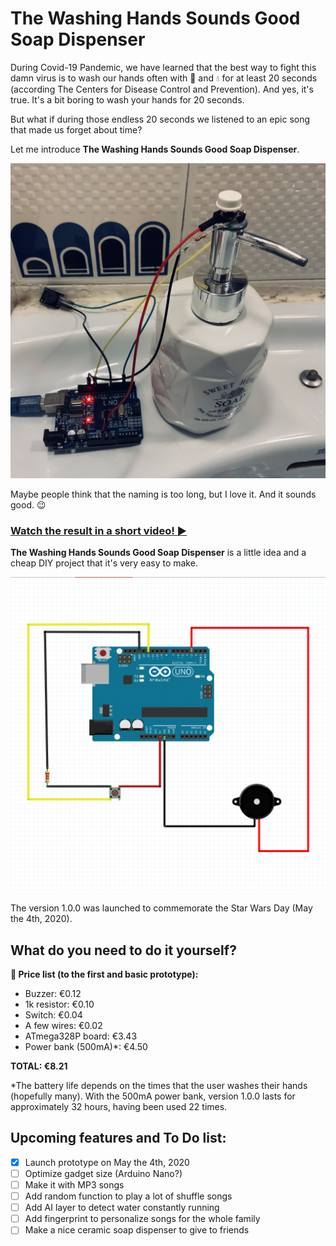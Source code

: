 # The Washing Hands Sounds Good Soap Dispenser

During Covid-19 Pandemic, we have learned that the best way to fight this damn virus is to wash our hands often with :soap: and :droplet: for at least 20 seconds (according The Centers for Disease Control and Prevention). And yes, it's true. It's a bit boring to wash your hands for 20 seconds.

But what if during those endless 20 seconds we listened to an epic song that made us forget about time?

Let me introduce **The Washing Hands Sounds Good Soap Dispenser**.

![](./img/0001.jpg)

Maybe people think that the naming is too long, but I love it. And it sounds good. :wink:

### [Watch the result in a short video! ▶️ ](https://www.instagram.com/p/B_yKDrnjSuF)

**The Washing Hands Sounds Good Soap Dispenser** is a little idea and a cheap DIY project that it's very easy to make.

![](./img/0002.png)

The version 1.0.0 was launched to commemorate the Star Wars Day (May the 4th, 2020).

## What do you need to do it yourself?

**🛒 Price list (to the first and basic prototype):**

- Buzzer: €0.12
- 1k resistor: €0.10
- Switch: €0.04
- A few wires: €0.02
- ATmega328P board: €3.43
- Power bank (500mA)*: €4.50

**TOTAL: €8.21**

*The battery life depends on the times that the user washes their hands (hopefully many). With the 500mA power bank, version 1.0.0 lasts for approximately 32 hours, having been used 22 times.

## Upcoming features and To Do list:

- [x] Launch prototype on May the 4th, 2020
- [ ] Optimize gadget size (Arduino Nano?)
- [ ] Make it with MP3 songs
- [ ] Add random function to play a lot of shuffle songs
- [ ] Add AI layer to detect water constantly running
- [ ] Add fingerprint to personalize songs for the whole family
- [ ] Make a nice ceramic soap dispenser to give to friends
